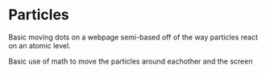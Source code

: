 # Particles

Basic moving dots on a webpage semi-based off of the way particles react on an atomic level.

Basic use of math to move the particles around eachother and the screen
